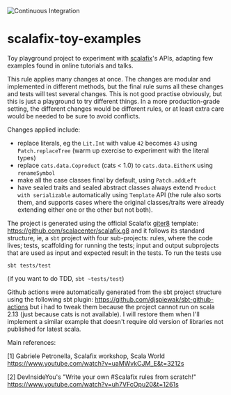 ![Continuous Integration](https://github.com/alessandrocandolini/scalafix-toy-examples/workflows/Continuous%20Integration/badge.svg)

# scalafix-toy-examples

Toy playground project to experiment with [scalafix](https://scalacenter.github.io/scalafix/)'s APIs, adapting few examples found in online tutorials and talks.

This rule applies many changes at once. The changes are modular and implemented in different methods, but the final rule sums all these changes and tests will test several changes. This is not good practise obviously, but this is just a playground to try different things. In a more production-grade setting, the different changes would be different rules, or at least extra care would be needed to be sure to avoid conflicts. 

Changes applied include:
* replace literals, eg the `Lit.Int` with value `42` becomes `43` using `Patch.replaceTree` (warm up exercise to experiment with the literal types)
* replace `cats.data.Coproduct` (cats < 1.0) to `cats.data.EitherK` using `renameSymbol` 
* make all the case classes final by default, using `Patch.addLeft` 
* have sealed traits and sealed abstract classes always extend `Product with serializable` automatically using `Template` API (the rule also sorts them, and supports cases where the original classes/traits were already extending either one or the other but not both). 

The project is generated using the official Scalafix [giter8](https://github.com/foundweekends/giter8) template: https://github.com/scalacenter/scalafix.g8 
and it follows its standard structure, ie, a `sbt` project with four sub-projects: rules, where the code lives; tests, scaffolding for running the tests; input and output subprojects that are used as input and expected result in the tests. To run the tests use 

```
sbt tests/test
```

(if you want to do TDD, `sbt ~tests/test`) 

Github actions were automatically generated from the sbt project structure using the following sbt plugin: https://github.com/djspiewak/sbt-github-actions but i had to tweak them because the project cannot run on scala 2.13 (just because cats is not available). I will restore them when I'll implement a similar example that doesn't require old version of libraries not published for latest scala. 

Main references:

[1] Gabriele Petronella, Scalafix workshop, Scala World https://www.youtube.com/watch?v=uaMWvkCJM_E&t=3212s

[2] DevInsideYou's "Write your own #Scalafix rules from scratch!"  https://www.youtube.com/watch?v=uh7VFcOpu20&t=1261s
